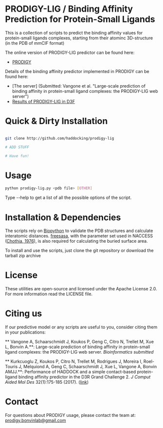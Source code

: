# PRODIGY-LIG / Binding Affinity Prediction for Protein-Small Ligands

This is a collection of scripts to predict the binding affinity
values for protein-small ligands complexes, starting from their
atominc 3D-structure (in the PDB of mmCIF format)

The online version of PRODIGY-LIG predictor can be found here:
* [PRODIGY](http://milou.science.uu.nl/services/PRODIGY/)

Details of the binding affinity predictor implemented in PRODIGY can be found here:
* [The server] (Submitted: Vangone et al. "Large-scale prediction of binding affinity in protein-small ligand complexes: the PRODIGY-LIG web server")
* [Results of PRODIGY-LIG in D3F](https://www.ncbi.nlm.nih.gov/pubmed/?term=Performance+of+HADDOCK+and+a+simple+contact-based+protein%E2%80%93ligand+binding+affinity+predictor+in+the+D3R+Grand+Challenge+2)

# Quick & Dirty Installation
```bash

git clone http://github.com/haddocking/prodigy-lig

# ADD STUFF

# Have fun!
```

# Usage

```bash
python prodigy-lig.py <pdb file> [OTHER]
```

Type --help to get a list of all the possible options of the script.
# Installation & Dependencies
The scripts rely on [Biopython](www.biopython.org) to validate the PDB structures and calculate
interatomic distances. [freesasa](https://github.com/mittinatten/freesasa), with the parameter
set used in NACCESS ([Chothia, 1976](http://www.ncbi.nlm.nih.gov/pubmed/994183)), is also
required for calculating the buried surface area.


To install and use the scripts, just clone the git repository or download the tarball zip
archive

# License
These utilities are open-source and licensed under the Apache License 2.0. For more information
read the LICENSE file.

# Citing us
If our predictive model or any scripts are useful to you, consider citing them in your
publications:

** Vangone A, Schaarschmidt J, Koukos P, Geng C, Citro N, Trellet M, Xue L, Bonvin A.**: Large-scale prediction of binding affinity in protein-small ligand complexes: the PRODIGY-LIG web server. *Bioinformatics submitted*

** Kurkcuoglu Z, Koukos P, Citro N, Trellet M, Rodrigues J, Moreira I, Roel-Touris J, Melquiond A, Geng C, Schaarschmidt J,
Xue L, Vangone A, Bonvin AMJJ.**: Performance of HADDOCK and a simple contact-based protein-ligand binding affinity
predictor in the D3R Grand Challenge 2. *J Comput Aided Mol Des* 32(1):175-185 (2017). ([link](https://www.ncbi.nlm.nih.gov/pubmed/?term=Performance+of+HADDOCK+and+a+simple+contact-based+protein%E2%80%93ligand+binding+affinity+predictor+in+the+D3R+Grand+Challenge+2))

# Contact
For questions about PRODIGY usage, please contact the team at: prodigy.bonvinlab@gmail.com
